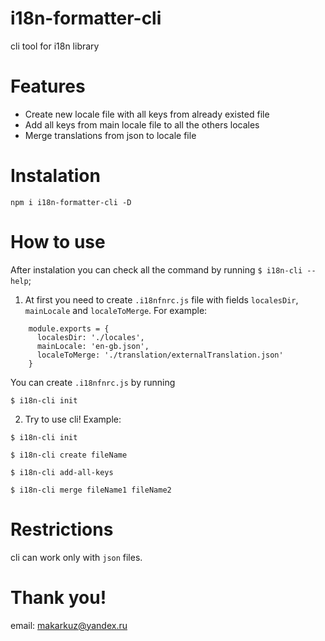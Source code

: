 # i18n-formatter-cli
cli tool for i18n library

# Features
- Create new locale file with all keys from already existed file
- Add all keys from main locale file to all the others locales
- Merge translations from json to locale file

# Instalation
```
npm i i18n-formatter-cli -D
```

# How to use
After instalation you can check all the command by running ```$ i18n-cli --help```;

1. At first you need to create `.i18nfnrc.js` file with fields `localesDir`, `mainLocale` and `localeToMerge`. For example:
```
    module.exports = {
      localesDir: './locales',
      mainLocale: 'en-gb.json',
      localeToMerge: './translation/externalTranslation.json'
    }
```

You can create `.i18nfnrc.js` by running 
```
$ i18n-cli init
```

2. Try to use cli!
Example: 
```
$ i18n-cli init
```
```
$ i18n-cli create fileName  
```
```
$ i18n-cli add-all-keys  
```
```
$ i18n-cli merge fileName1 fileName2  
```
# Restrictions
cli can work only with `json` files.

# Thank you!

email: makarkuz@yandex.ru

